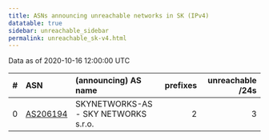```yaml
---
title: ASNs announcing unreachable networks in SK (IPv4)
datatable: true
sidebar: unreachable_sidebar
permalink: unreachable_sk-v4.html
---
```


Data as of 2020-10-16 12:00:00 UTC


<div class="datatable-begin"></div>

|   # | ASN                                      | (announcing) AS name                 |   prefixes |   unreachable /24s |
|----:|:-----------------------------------------|:-------------------------------------|-----------:|-------------------:|
|   0 | [AS206194](unreachable_AS206194-v4.html) | SKYNETWORKS-AS - SKY NETWORKS s.r.o. |          2 |                  3 |

<div class="datatable-end"></div>